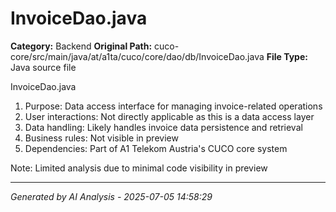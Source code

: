 # InvoiceDao.java

**Category:** Backend
**Original Path:** cuco-core/src/main/java/at/a1ta/cuco/core/dao/db/InvoiceDao.java
**File Type:** Java source file

InvoiceDao.java
1. Purpose: Data access interface for managing invoice-related operations
2. User interactions: Not directly applicable as this is a data access layer
3. Data handling: Likely handles invoice data persistence and retrieval
4. Business rules: Not visible in preview
5. Dependencies: Part of A1 Telekom Austria's CUCO core system

Note: Limited analysis due to minimal code visibility in preview

---
*Generated by AI Analysis - 2025-07-05 14:58:29*
